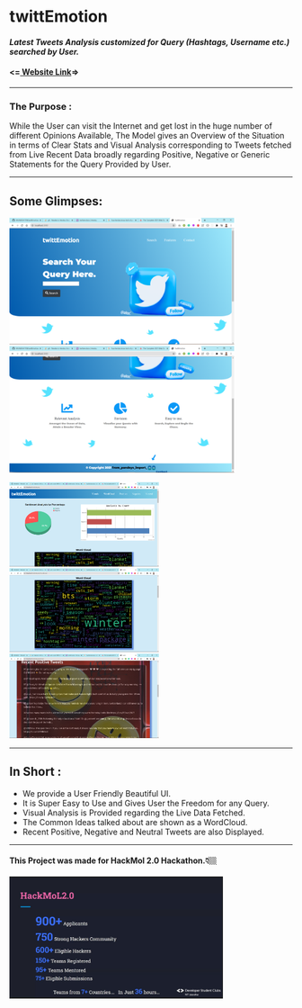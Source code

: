 <h1>twittEmotion</h1></a>

<h4><em>Latest Tweets Analysis customized for Query (Hashtags, Username etc.) searched by User.</em></h4>
<h4><=<a href="https://twittemotion.herokuapp.com/"> Website Link</a>=></h4>
<hr>
<h3>The Purpose :</h3>
<p>
  While the User can visit the Internet and get lost in the huge number of
  different Opinions Available, The Model gives an Overview of the Situation
  in terms of Clear Stats and Visual Analysis corresponding to Tweets
  fetched from Live Recent Data broadly regarding Positive, Negative or
  Generic Statements for the Query Provided by User.
</p>
<hr>
<h2>Some Glimpses:</h2>

<img src = "README_Resources/i1.png" width= "400" > <span>  <img src = "README_Resources/i2.png" width= "400" >

<img src = "README_Resources/i3.png" width= "266" > <span><img src = "README_Resources/i4.png" width= "266" > <span>  <img src = "README_Resources/i5.png" width= "266" >
<hr>
<h2>In Short :</h2>
<ul>
<li> We provide a User Friendly Beautiful UI.</li>
<li> It is Super Easy to Use and Gives User the Freedom for any Query.</li>
<li> Visual Analysis is Provided regarding the Live Data Fetched.</li>
<li> The Common Ideas talked about are shown as a WordCloud.</li>
<li> Recent Positive, Negative and Neutral Tweets are also Displayed.</li></ul>
<hr>
<h4>This Project was made for HackMol 2.0 Hackathon.👇🏼</h4>
<img src="README_Resources/HackmolStats.jpg" width="380">
